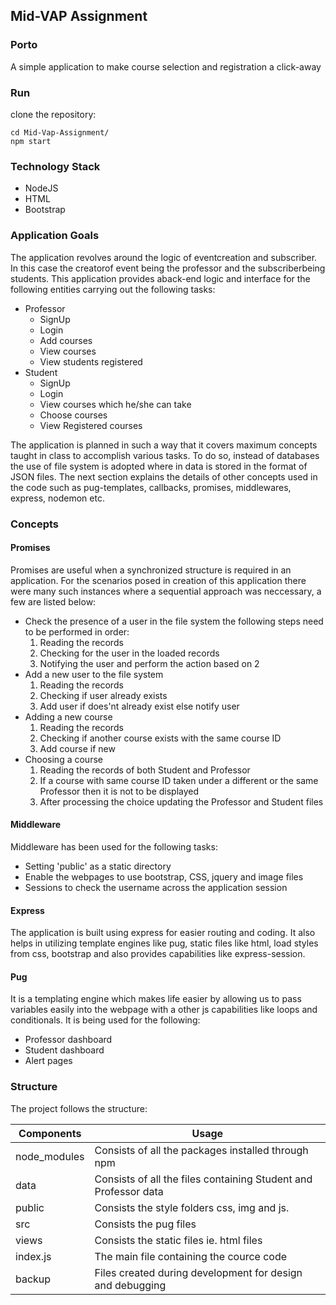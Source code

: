 ## Mid-VAP Assignment

### Porto
A simple application to make course selection and registration a click-away

### Run
clone the repository:
```
cd Mid-Vap-Assignment/
npm start
```

### Technology Stack
* NodeJS
* HTML
* Bootstrap
### Application Goals
The application revolves around the logic of eventcreation and subscriber. In this case the creatorof event being the professor and the subscriberbeing students. This application provides aback-end logic and interface for the following entities carrying out the following tasks:
* Professor
  * SignUp
  * Login
  * Add courses
  * View courses
  * View students registered
* Student
  * SignUp
  * Login
  * View courses which he/she can take
  * Choose courses
  * View Registered courses

The application is planned in such a way that it covers maximum concepts taught in class to accomplish various tasks. To do so, instead of databases the use of file system is adopted where in data is stored in the format of JSON files. The next section explains the details of other concepts used in the code such as pug-templates, callbacks, promises, middlewares, express, nodemon etc.
### Concepts
#### Promises
Promises are useful when a synchronized structure is required in an application. For the scenarios posed in creation of this application there were many such instances where a sequential approach was neccessary, a few are listed below:
* Check the presence of a user in the file system the following steps need to be performed in order:
    1. Reading the records
    2. Checking for the user in the loaded records
    3. Notifying the user and perform the action based on 2
* Add a new user to the file system
    1. Reading the records
    2. Checking if user already exists
    3. Add user if does'nt already exist else notify user
* Adding a new course
    1. Reading the records
    2. Checking if another course exists with the same course ID
    3. Add course if new
* Choosing a course
    1. Reading the records of both Student and Professor
    2. If a course with same course ID taken under a different or the same Professor then it is not to be displayed
    3. After processing the choice updating the Professor and Student files
#### Middleware
Middleware has been used for the following tasks:
* Setting 'public' as a static directory
* Enable the webpages to use bootstrap, CSS, jquery and image files
* Sessions to check the username across the application session
#### Express
The application is built using express for easier routing and coding. It also helps in utilizing template engines like pug, static files like html, load styles from css, bootstrap and also provides capabilities like express-session.
#### Pug
It is a templating engine which makes life easier by allowing us to pass variables easily into the webpage with a other js capabilities like loops and conditionals. It is being used for the following:
* Professor dashboard
* Student dashboard
* Alert pages
### Structure
The project follows the structure:

| Components    	| Usage                                                           	|
|---------------	|-----------------------------------------------------------------	|
| node_modules 	  | Consists of all the packages installed through npm              	|
| data          	| Consists of all the files containing Student and Professor data 	|
| public        	| Consists the style folders css, img and js.                     	|
| src           	| Consists the pug files                                          	|
| views         	| Consists the static files ie. html files                        	|
| index.js      	| The main file containing the cource code                        	|
| backup        	| Files created during development for design and debugging       	|